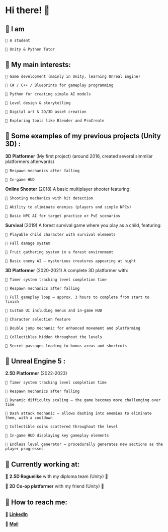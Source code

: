 # Hi there! 🤍

## 🩷 I am
  
    💮 A student
  
    💮 Unity & Python Tutor

## 🤍 My main interests:

    💮 Game development (mainly in Unity, learning Unreal Engine)

    💮 C# / C++ / Blueprints for gameplay programming

    💮 Python for creating simple AI models

    💮 Level design & storytelling
 
    💮 Digital art & 2D/3D asset creation

    💮 Exploring tools like Blender and ProCreate

## 🤍 Some examples of my previous projects (Unity 3D) :

**3D Platformer** (My first project)
(around 2016, created several simmilar platformers afterwards)

    💮 Respawn mechanics after falling

    💮 In-game HUD

**Online Shooter**
(2018)
A basic multiplayer shooter featuring:

    💮 Shooting mechanics with hit detection

    💮 Ability to eliminate enemies (players and simple NPCs)

    💮 Basic NPC AI for target practice or PvE scenarios

**Survival**
(2019)
A forest survival game where you play as a child, featuring:

    💮 Playable child character with survival elements

    💮 Fall damage system

    💮 Fruit gathering system in a forest environment

    💮 Basic enemy AI – mysterious creatures appearing at night

**3D Platformer**
(2020-2021)
A complete 3D platformer with:
  
    💮 Timer system tracking level completion time

    💮 Respawn mechanics after falling

    💮 Full gameplay loop – approx. 3 hours to complete from start to finish

    💮 Custom UI including menus and in-game HUD

    💮 Character selection feature

    💮 Double jump mechanic for enhanced movement and platforming

    💮 Collectibles hidden throughout the levels

    💮 Secret passages leading to bonus areas and shortcuts

## 🤍 Unreal Engine 5 :
**2.5D Platformer**
 (2022-2023)

    💮 Timer system tracking level completion time

    💮 Respawn mechanics after falling

    💮 Dynamic difficulty scaling – the game becomes more challenging over time

    💮 Dash attack mechanic – allows dashing into enemies to eliminate them, with a cooldown

    💮 Collectible coins scattered throughout the level

    💮 In-game HUD displaying key gameplay elements

    💮 Endless level generator – procedurally generates new sections as the player progresses

## 🩷 Currently working at:
  
  🤍 **2.5D Roguelike** with my diploma team (Unity) 🤍
  
  🤍 **2D Co-op platformer** with my friend (Unity) 🤍

## 🤍 How to reach me:

  💮 **[LinkedIn](www.linkedin.com/in/marcjanna-surgiewicz-śliwińska-583aaa291)**
  
  💮 **[Mail](mailto:mar.surgo@gmail.com)**

